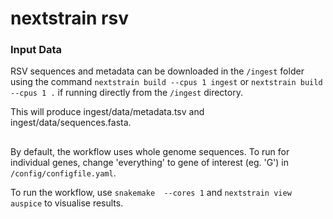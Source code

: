 # nextstrain rsv

### Input Data

RSV sequences and metadata can be downloaded in the ```/ingest``` folder using the command
```nextstrain build --cpus 1 ingest``` or ```nextstrain build --cpus 1 .``` if running directly from the ```/ingest``` directory.

This will produce ingest/data/metadata.tsv and ingest/data/sequences.fasta.

##

By default, the workflow uses whole genome sequences. To run for individual genes, change 'everything' to gene of interest (eg. 'G') in ```/config/configfile.yaml```.

To run the workflow, use ```snakemake  --cores 1``` and ```nextstrain view auspice``` to visualise results.

